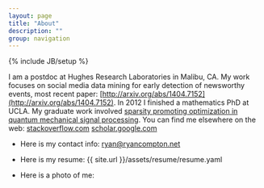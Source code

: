 ```yaml
---
layout: page
title: "About"
description: ""
group: navigation
---
```

{% include JB/setup %}

I am a postdoc at Hughes Research Laboratories in Malibu, CA. My work focuses on social media data mining for early detection of newsworthy events, most recent paper: [http://arxiv.org/abs/1404.7152](http://arxiv.org/abs/1404.7152). In 2012 I finished a mathematics PhD at UCLA. My graduate work involved [sparsity promoting optimization in quantum mechanical signal processing](http://code.google.com/p/typingstuff/downloads/list). You can find me elsewhere on the web: [stackoverflow.com]( http://stackoverflow.com/users/424631) [scholar.google.com](http://scholar.google.com/citations?user=YcJNT5AAAAAJ&hl=en)

+ Here is my contact info: <ryan@ryancompton.net>

+ Here is my resume: {{ site.url }}/assets/resume/resume.yaml

+ Here is a photo of me: 

